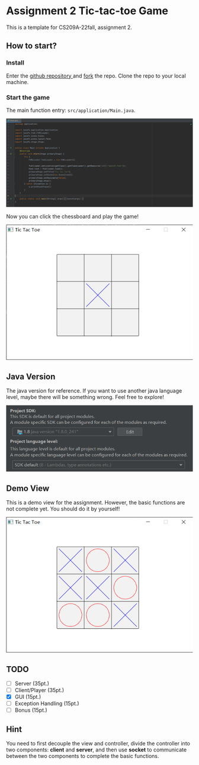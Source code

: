 # Assignment 2 Tic-tac-toe Game

This is a template for CS209A-22fall, assignment 2.

## How to start?

### Install

Enter the [github repository ](https://github.com/Sustech-yx/Tic-tac-toe)and [fork](https://github.com/Sustech-yx/Tic-tac-toe/fork) the repo. Clone the repo to your local machine.

### Start the game

The main function entry: `src/application/Main.java`.

![image-20220930180502858](Tic-tac-toe/README.assets/image-20220930180502858.png)

Now you can click the chessboard and play the game!

![image-20220930180659882](Tic-tac-toe/README.assets/image-20220930180659882.png)

## Java Version

The java version for reference. If you want to use another java language level, maybe there will be something wrong. Feel free to explore!

![image-20220930145108089](Tic-tac-toe/README.assets/image-20220930145108089.png)

## Demo View

This is a demo view for the assignment. However, the basic functions are not complete yet. You should do it by yourself!

![image-20220930144914104](Tic-tac-toe/README.assets/image-20220930144914104.png)

## TODO

- [ ] Server (35pt.)
- [ ] Client/Player (35pt.)
- [x] GUI (15pt.)
- [ ] Exception Handling (15pt.)
- [ ] Bonus (15pt.)

## Hint

You need to first decouple the view and controller, divide the controller into two components: **client** and **server**, and then use **socket** to communicate between the two components to complete the basic functions.
